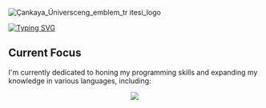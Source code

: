 
![Çankaya_Ünivers![ceng_emblem_tr](https://github.com/gulergokhan/gulergokhan/assets/151137955/7a751174-a410-4a00-96cd-f4f98ae6749f)
itesi_logo](https://github.com/gulergokhan/gulergokhan/assets/151137955/3d1e4bbf-440c-4323-8fbc-0197cedcedb5)

<a href="https://git.io/typing-svg"><img src="https://readme-typing-svg.demolab.com?font=Source+Code+Pro&weight=300&size=40&pause=1000&color=FFFFFF&center=true&vCenter=true&random=false&width=435&height=200&lines=G%C3%B6khan+G%C3%BCler;%C3%87ankaya+University;Computer+Eng." alt="Typing SVG" /></a>






## Current Focus
I'm currently dedicated to honing my programming skills and expanding my knowledge in various languages, including:
<p align="center">
  <a href="https://skillicons.dev">
    <img src="https://skillicons.dev/icons?i=git,,cpp,,c,,python,,github,,html,,ps,,&theme=dark" />
  </a>
</p>









